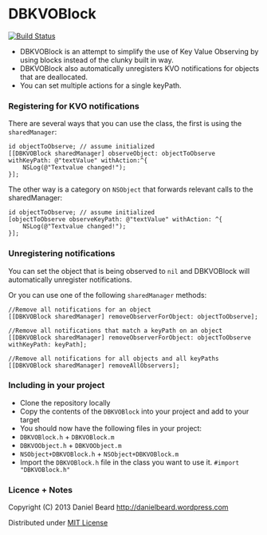 DBKVOBlock
==========
[![Build Status](https://travis-ci.org/daniel-beard/DBKVOBlock.png?branch=master)](https://travis-ci.org/daniel-beard/DBKVOBlock)

* DBKVOBlock is an attempt to simplify the use of Key Value Observing by using blocks instead of the clunky built in way.
* DBKVOBlock also automatically unregisters KVO notifications for objects that are deallocated.
* You can set multiple actions for a single keyPath.

### Registering for KVO notifications

There are several ways that you can use the class, the first is using the `sharedManager`:

    id objectToObserve; // assume initialized
    [[DBKVOBlock sharedManager] observeObject: objectToObserve withKeyPath: @"textValue" withAction:^{
        NSLog(@"Textvalue changed!");
    }];

The other way is a category on `NSObject` that forwards relevant calls to the sharedManager:

    id objectToObserve; // assume initialized
    [objectToObserve observeKeyPath: @"textValue" withAction: ^{
        NSLog(@"Textvalue changed!");
    }];

### Unregistering notifications

You can set the object that is being observed to `nil` and DBKVOBlock will automatically unregister notifications.

Or you can use one of the following `sharedManager` methods:

    //Remove all notifications for an object
    [[DBKVOBlock sharedManager] removeObserverForObject: objectToObserve];

    //Remove all notifications that match a keyPath on an object
    [[DBKVOBlock sharedManager] removeObserverForObject: objectToObserve withKeyPath: keyPath];
    
    //Remove all notifications for all objects and all keyPaths
    [[DBKVOBlock sharedManager] removeAllObservers];
    
### Including in your project

* Clone the repository locally
* Copy the contents of the `DBKVOBlock` into your project and add to your target
* You should now have the following files in your project:
 * `DBKVOBlock.h` + `DBKVOBlock.m`
 * `DBKVOObject.h` + `DBKVOObject.m`
 * `NSObject+DBKVOBlock.h` + `NSObject+DBKVOBlock.m`
* Import the `DBKVOBlock.h` file in the class you want to use it. `#import "DBKVOBlock.h"` 

### Licence + Notes

Copyright (C) 2013 Daniel Beard http://danielbeard.wordpress.com
 
Distributed under [MIT License](http://opensource.org/licenses/mit-license.php)
